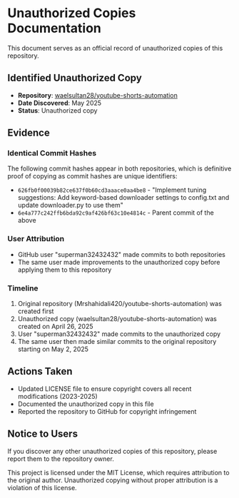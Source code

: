 # Unauthorized Copies Documentation

This document serves as an official record of unauthorized copies of this repository.

## Identified Unauthorized Copy

- **Repository**: [waelsultan28/youtube-shorts-automation](https://github.com/waelsultan28/youtube-shorts-automation)
- **Date Discovered**: May 2025
- **Status**: Unauthorized copy

## Evidence

### Identical Commit Hashes

The following commit hashes appear in both repositories, which is definitive proof of copying as commit hashes are unique identifiers:

- `626fb0f00039b82ce637f0b60cd3aaace0aa4be8` - "Implement tuning suggestions: Add keyword-based downloader settings to config.txt and update downloader.py to use them"
- `6e4a777c242ffb6bda92c9af426bf63c10e4814c` - Parent commit of the above

### User Attribution

- GitHub user "superman32432432" made commits to both repositories
- The same user made improvements to the unauthorized copy before applying them to this repository

### Timeline

1. Original repository (Mrshahidali420/youtube-shorts-automation) was created first
2. Unauthorized copy (waelsultan28/youtube-shorts-automation) was created on April 26, 2025
3. User "superman32432432" made commits to the unauthorized copy
4. The same user then made similar commits to the original repository starting on May 2, 2025

## Actions Taken

- Updated LICENSE file to ensure copyright covers all recent modifications (2023-2025)
- Documented the unauthorized copy in this file
- Reported the repository to GitHub for copyright infringement

## Notice to Users

If you discover any other unauthorized copies of this repository, please report them to the repository owner.

This project is licensed under the MIT License, which requires attribution to the original author. Unauthorized copying without proper attribution is a violation of this license.
